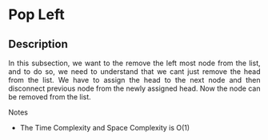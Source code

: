 <h1>Pop Left</h1>

<h2>Description</h2>

<p align="Justify">In this subsection, we want to the remove the left most node from the list, and to do so, we need to understand that we cant just remove the head from the list. We have to assign the head to the next node and then disconnect previous node from the newly assigned head. Now the node can be removed from the list. </p>

<p>Notes</p>

 - The Time Complexity and Space Complexity is O(1)